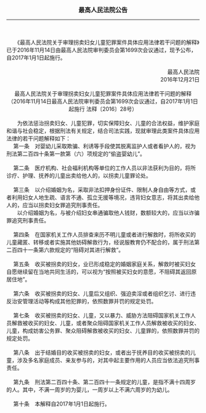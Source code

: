 <div id="div_content"><font color="#760026"></font> <p align="center"><b><font style="font-size:16px;" class="MTitle">最高人民法院公告</font></b></p><hr color="red"><br>
<br>
　　《最高人民法院关于审理拐卖妇女儿童犯罪案件具体应用法律若干问题的解释》已于2016年11月14日由最高人民法院审判委员会第1699次会议通过，现予公布，自2017年1月1日起施行。<br>
<br>
<div align="right">最高人民法院<br>
2016年12月21日<br>
</div><br>
<div align="center">最高人民法院关于审理拐卖妇女儿童犯罪案件具体应用法律若干问题的解释<br>
（2016年11月14日最高人民法院审判委员会第1699次会议通过，自2017年1月1日起施行 法释〔2016〕28号）<br>
</div><br>
　　为依法惩治拐卖妇女、儿童犯罪，切实保障妇女、儿童的合法权益，维护家庭和谐与社会稳定，根据刑法有关规定，结合司法实践，现就审理此类案件具体应用法律的若干问题解释如下：<br>
<font class="TiaoNoA">　 第一条</font>　对婴幼儿采取欺骗、利诱等手段使其脱离监护人或者看护人的，视为刑法第二百四十条第一款第（六）项规定的“偷盗婴幼儿”。<br>
<br><font class="TiaoNoA">　 第二条</font>　医疗机构、社会福利机构等单位的工作人员以非法获利为目的，将所诊疗、护理、抚养的儿童出卖给他人的，以拐卖儿童罪论处。<br>
<br><font class="TiaoNoA">　 第三条</font>　以介绍婚姻为名，采取非法扣押身份证件、限制人身自由等方式，或者利用妇女人地生疏、语言不通、孤立无援等境况，违背妇女意志，将其出卖给他人的，应当以拐卖妇女罪追究刑事责任。<br>
　　以介绍婚姻为名，与被介绍妇女串通骗取他人钱财，数额较大的，应当以诈骗罪追究刑事责任。<br>
<br><font class="TiaoNoA">　 第四条</font>　在国家机关工作人员排查来历不明儿童或者进行解救时，将所收买的儿童藏匿、转移或者实施其他妨碍解救行为，经说服教育仍不配合的，属于刑法第二百四十一条第六款规定的“阻碍对其进行解救”。<br>
<br><font class="TiaoNoA">　 第五条</font>　收买被拐卖的妇女，业已形成稳定的婚姻家庭关系，解救时被买妇女自愿继续留在当地共同生活的，可以视为“按照被买妇女的意愿，不阻碍其返回原居住地”。<br>
<br><font class="TiaoNoA">　 第六条</font>　收买被拐卖的妇女、儿童后又组织、强迫卖淫或者组织乞讨、进行违反治安管理活动等构成其他犯罪的，依照数罪并罚的规定处罚。<br>
<br><font class="TiaoNoA">　 第七条</font>　收买被拐卖的妇女、儿童，又以暴力、威胁方法阻碍国家机关工作人员解救被收买的妇女、儿童，或者聚众阻碍国家机关工作人员解救被收买的妇女、儿童，构成妨害公务罪、聚众阻碍解救被收买的妇女、儿童罪的，依照数罪并罚的规定处罚。<br>
<br><font class="TiaoNoA">　 第八条</font>　出于结婚目的收买被拐卖的妇女，或者出于抚养目的收买被拐卖的儿童，涉及多名家庭成员、亲友参与的，对其中起主要作用的人员应当依法追究刑事责任。<br>
<br><font class="TiaoNoA">　 第九条</font>　刑法第二百四十条、第二百四十一条规定的儿童，是指不满十四周岁的人。其中，不满一周岁的为婴儿，一周岁以上不满六周岁的为幼儿。<br>
<br><font class="TiaoNoA">　 第十条</font>　本解释自2017年1月1日起施行。<br>
<br><br>
</div>